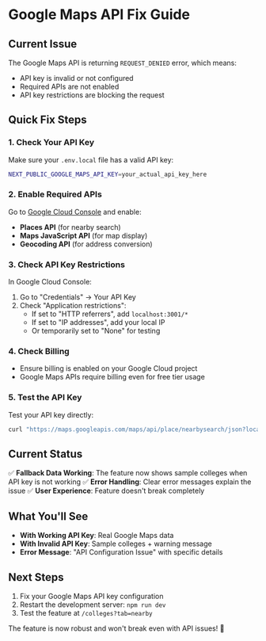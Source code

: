 # Google Maps API Fix Guide

## Current Issue
The Google Maps API is returning `REQUEST_DENIED` error, which means:
- API key is invalid or not configured
- Required APIs are not enabled
- API key restrictions are blocking the request

## Quick Fix Steps

### 1. Check Your API Key
Make sure your `.env.local` file has a valid API key:
```bash
NEXT_PUBLIC_GOOGLE_MAPS_API_KEY=your_actual_api_key_here
```

### 2. Enable Required APIs
Go to [Google Cloud Console](https://console.cloud.google.com/) and enable:
- **Places API** (for nearby search)
- **Maps JavaScript API** (for map display)
- **Geocoding API** (for address conversion)

### 3. Check API Key Restrictions
In Google Cloud Console:
1. Go to "Credentials" → Your API Key
2. Check "Application restrictions":
   - If set to "HTTP referrers", add `localhost:3001/*`
   - If set to "IP addresses", add your local IP
   - Or temporarily set to "None" for testing

### 4. Check Billing
- Ensure billing is enabled on your Google Cloud project
- Google Maps APIs require billing even for free tier usage

### 5. Test the API Key
Test your API key directly:
```bash
curl "https://maps.googleapis.com/maps/api/place/nearbysearch/json?location=28.6139,77.2090&radius=5000&type=university&key=YOUR_API_KEY"
```

## Current Status
✅ **Fallback Data Working**: The feature now shows sample colleges when API key is not working
✅ **Error Handling**: Clear error messages explain the issue
✅ **User Experience**: Feature doesn't break completely

## What You'll See
- **With Working API Key**: Real Google Maps data
- **With Invalid API Key**: Sample colleges + warning message
- **Error Message**: "API Configuration Issue" with specific details

## Next Steps
1. Fix your Google Maps API key configuration
2. Restart the development server: `npm run dev`
3. Test the feature at `/colleges?tab=nearby`

The feature is now robust and won't break even with API issues! 🎉


